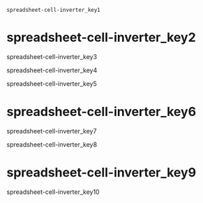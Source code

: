 ```ngMeta
spreadsheet-cell-inverter_key1
```
# spreadsheet-cell-inverter_key2
spreadsheet-cell-inverter_key3

spreadsheet-cell-inverter_key4

spreadsheet-cell-inverter_key5

# spreadsheet-cell-inverter_key6
spreadsheet-cell-inverter_key7

spreadsheet-cell-inverter_key8

# spreadsheet-cell-inverter_key9
spreadsheet-cell-inverter_key10



